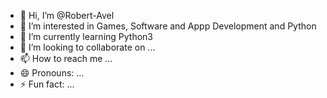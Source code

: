 - 👋 Hi, I’m @Robert-Avel
- 👀 I’m interested in Games, Software and Appp Development and Python
- 🌱 I’m currently learning Python3
- 💞️ I’m looking to collaborate on ...
- 📫 How to reach me ...
- 😄 Pronouns: ...
- ⚡ Fun fact: ...

<!---
Robert-Avel/Robert-Avel is a ✨ special ✨ repository because its `README.md` (this file) appears on your GitHub profile.
You can click the Preview link to take a look at your changes.
--->
